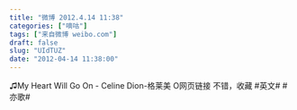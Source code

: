 ```yaml
---
title: "微博 2012.4.14 11:38"
categories: ["嘀咕"]
tags: ["来自微博 weibo.com"]
draft: false
slug: "UIdTUZ"
date: "2012-04-14 11:38:00"
---
```


<p>♫My Heart Will Go On - Celine Dion-格莱美 O网页链接 不错，收藏 #英文#  #亦歌# ​​​​</p>

